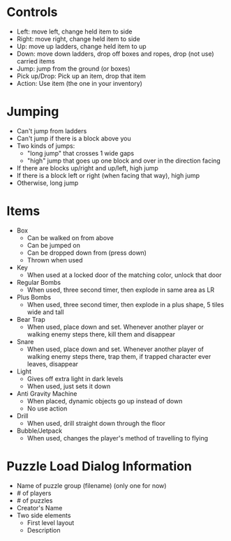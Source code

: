 # Controls

* Left: move left, change held item to side
* Right: move right, change held item to side
* Up: move up ladders, change held item to up
* Down: move down ladders, drop off boxes and ropes, drop (not use) carried items
* Jump: jump from the ground (or boxes)
* Pick up/Drop: Pick up an item, drop that item
* Action: Use item (the one in your inventory)

# Jumping

* Can't jump from ladders
* Can't jump if there is a block above you
* Two kinds of jumps:
  * "long jump" that crosses 1 wide gaps
  * "high" jump that goes up one block and over in the direction facing
* If there are blocks up/right and up/left, high jump
* If there is a block left or right (when facing that way), high jump
* Otherwise, long jump

# Items

* Box
  * Can be walked on from above
  * Can be jumped on
  * Can be dropped down from (press down)
  * Thrown when used
* Key
  * When used at a locked door of the matching color, unlock that door
* Regular Bombs
  * When used, three second timer, then explode in same area as LR
* Plus Bombs
  * When used, three second timer, then explode in a plus shape, 5 tiles wide and tall
* Bear Trap
  * When used, place down and set. Whenever another player or walking enemy steps there, kill them and disappear
* Snare
  * When used, place down and set. Whenever another player of walking enemy steps there, trap them, if trapped character ever leaves, disappear
* Light
  * Gives off extra light in dark levels 
  * When used, just sets it down
* Anti Gravity Machine
  * When placed, dynamic objects go up instead of down 
  * No use action
* Drill
  * When used, drill straight down through the floor
* Bubble/Jetpack
  * When used, changes the player's method of travelling to flying

# Puzzle Load Dialog Information

* Name of puzzle group (filename) (only one for now)
* \# of players
* \# of puzzles
* Creator's Name
* Two side elements
  * First level layout
  * Description